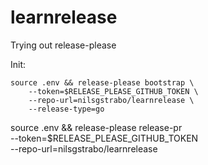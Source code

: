 # learnrelease
Trying out release-please

Init:
```
source .env && release-please bootstrap \
    --token=$RELEASE_PLEASE_GITHUB_TOKEN \
    --repo-url=nilsgstrabo/learnrelease \
    --release-type=go

```

source .env && release-please release-pr \
    --token=$RELEASE_PLEASE_GITHUB_TOKEN \
    --repo-url=nilsgstrabo/learnrelease